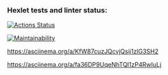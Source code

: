 ### Hexlet tests and linter status:
[![Actions Status](https://github.com/VankoID/frontend-project-44/actions/workflows/hexlet-check.yml/badge.svg)](https://github.com/VankoID/frontend-project-44/actions)

[![Maintainability](https://api.codeclimate.com/v1/badges/9a9e60aa7b0fc6bbce1b/maintainability)](https://codeclimate.com/github/VankoID/frontend-project-44/maintainability)

https://asciinema.org/a/KfW87cuzJQcvjQsij1zlG3SH2

https://asciinema.org/a/fa36DP9UqeNhTQI1zP4RwIuLj
